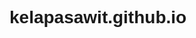 # kelapasawit.github.io
<html>
<head>
    <title>Template Website</title>
    <style>
        body {
            background-color: cream;
            font-family: Arial, sans-serif;
        }
        
        header {
            background-color: orange;
            padding: 20px;
            text-align: center;
            color: white;
        }
        
        nav {
            background-color: orange;
            padding: 10px;
            text-align: center;
            color: white;
        }
        
        nav ul {
            list-style-type: none;
            margin: 0;
            padding: 0;
        }
        
        nav ul li {
            display: inline-block;
            margin-right: 10px;
        }
        
        nav ul li a {
            text-decoration: none;
            color: white;
        }
        
        section {
            padding: 20px;
            margin: 20px;
            background-color: white;
        }
        
        .category-buttons {
            text-align: center;
            margin-bottom: 20px;
        }
        
        .category-buttons button {
            background-color: orange;
            color: white;
            border: none;
            padding: 10px 20px;
            margin-right: 10px;
            cursor: pointer;
        }
        
        .category-buttons button:hover {
            background-color: darkorange;
        }
        
        footer {
            background-color: orange;
            padding: 10px;
            text-align: center;
            color: white;
        }
    </style>
</head>
<body>
    <header>
        <h1>Selamat Datang di Template Website!</h1>
    </header>

    <nav>
        <ul>
            <li><a href="#">Beranda</a></li>
            <li><a href="#">Tentang</a></li>
            <li><a href="#">Kontak</a></li>
        </ul>
    </nav>

    <section>
        <div class="category-buttons">
            <button>Kategori 1</button>
            <button>Kategori 2</button>
            <button>Kategori 3</button>
        </div>
        
        <h2>Konten Utama</h2>
        <p>Ini adalah konten utama dari halaman website.</p>
    </section>

    <footer>
        <p>Hak Cipta &copy; 2023 Template Website</p>
    </footer>
</body>
</html>
